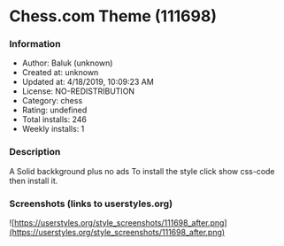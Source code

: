 # Chess.com Theme (111698)

### Information
- Author: Baluk (unknown)
- Created at: unknown
- Updated at: 4/18/2019, 10:09:23 AM
- License: NO-REDISTRIBUTION
- Category: chess
- Rating: undefined
- Total installs: 246
- Weekly installs: 1


### Description
A Solid backkground plus no ads
To install the style click show css-code then install it.


### Screenshots (links to userstyles.org)
![https://userstyles.org/style_screenshots/111698_after.png](https://userstyles.org/style_screenshots/111698_after.png)


